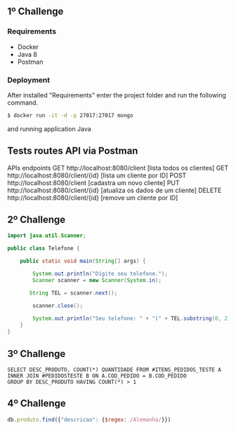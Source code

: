 ## 1º Challenge

### Requirements
  - Docker
  - Java 8
  - Postman

### Deployment

After installed "Requirements" enter the project folder and run the following command.
```sh
$ docker run -it -d -p 27017:27017 mongo
```
and running application Java

## Tests routes API via Postman

 APIs endpoints
 GET http://localhost:8080/client [lista todos os clientes]
 GET http://localhost:8080/client/{id} [lista um cliente por ID]
 POST http://localhost:8080/client [cadastra um novo cliente]
 PUT http://localhost:8080/client/{id} [atualiza os dados de um cliente]
 DELETE http://localhost:8080/client/{id} [remove um cliente por ID]


## 2º Challenge

```java
import java.util.Scanner;

public class Telefone {

    public static void main(String[] args) {

        System.out.println("Digite seu telefone.");
        Scanner scanner = new Scanner(System.in);

       String TEL = scanner.next();

        scanner.close();
      
        System.out.println("Seu telefone: " + "(" + TEL.substring(0, 2) + ")" + TEL.substring(2, 7) + "-" + TEL.substring(7, 11));
    }
}
```

## 3º Challenge

```
SELECT DESC_PRODUTO, COUNT(*) QUANTIDADE FROM #ITENS_PEDIDOS_TESTE A
INNER JOIN #PEDIDOSTESTE B ON A.COD_PEDIDO = B.COD_PEDIDO 
GROUP BY DESC_PRODUTO HAVING COUNT(*) > 1
```

## 4º Challenge

```js
db.produto.find({"descricao": {$regex: /Alemanha/}})
```

